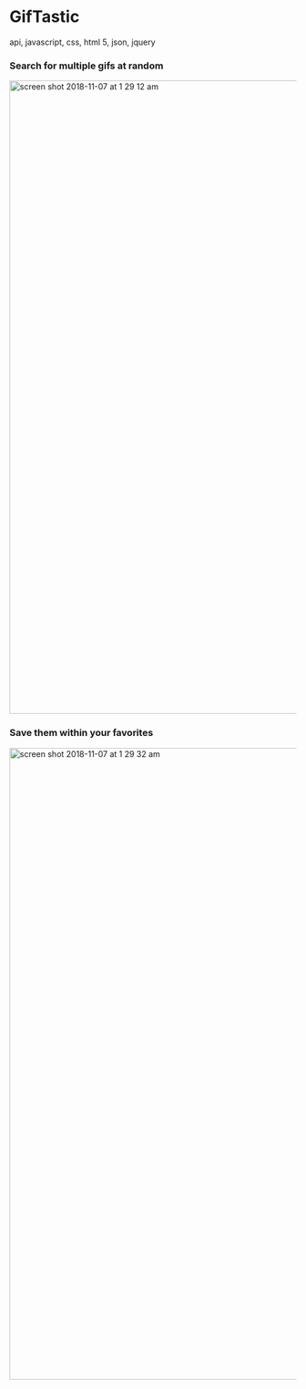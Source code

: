 # GifTastic
api, javascript, css, html 5, json, jquery

### Search for multiple gifs at random
<img width="1111" alt="screen shot 2018-11-07 at 1 29 12 am" src="https://user-images.githubusercontent.com/7964585/48119483-a2a59880-e22c-11e8-8049-ab0725a7891b.png">

### Save them within your favorites
<img width="1108" alt="screen shot 2018-11-07 at 1 29 32 am" src="https://user-images.githubusercontent.com/7964585/48119482-a2a59880-e22c-11e8-9599-cafebd00218f.png">


